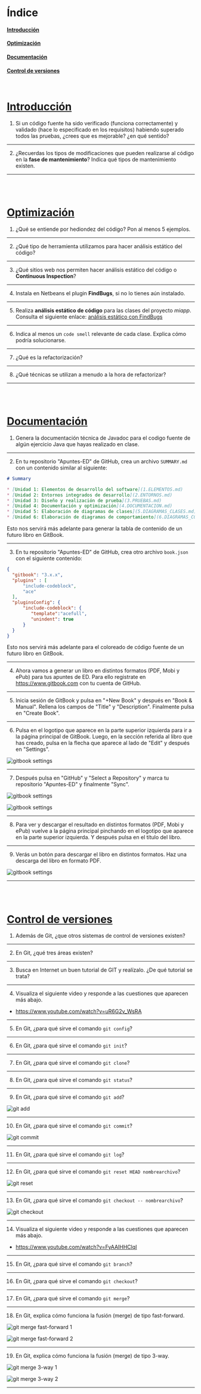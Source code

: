 # Índice

#### [Introducción](#introduccion)
#### [Optimización](#optimizacion)
#### [Documentación](#documentacion)
#### [Control de versiones](#control-versiones)

<pre>
</pre>


<pre>
</pre>

# [Introducción](#indice)

1. Si un código fuente ha sido verificado (funciona correctamente) y validado (hace lo especificado en los requisitos) habiendo superado todos las pruebas, ¿crees que es mejorable? ¿en qué sentido?
<hr>

2. ¿Recuerdas los tipos de modificaciones que pueden realizarse al código en la __fase de mantenimiento__? Indica qué tipos de mantenimiento existen.
<hr>


<pre>


</pre>


# [Optimización](#optimizacion)


1. ¿Qué se entiende por hediondez del código? Pon al menos 5 ejemplos.
<hr>

2. ¿Qué tipo de herramienta utilizamos para hacer análisis estático del código?
<hr>

3. ¿Qué sitios web nos permiten hacer análisis estático del código o __Continuous Inspection__?
<hr>

4. Instala en Netbeans el plugin **FindBugs**, si no lo tienes aún instalado.
<hr>

5. Realiza **análisis estático de código** para las clases del proyecto *miapp*. Consulta el siguiente enlace: [análisis estático con FindBugs](https://github.com/jamj2000/DAW1-ED-Pruebas-Ejemplo1#an%C3%A1lisis-est%C3%A1tico-de-c%C3%B3digo-con-findbugs-en-netbeans)
<hr>

6. Indica al menos un `code smell` relevante de cada clase. Explica cómo podría solucionarse.
<hr>

7. ¿Qué es la refactorización?
<hr>

8. ¿Qué técnicas se utilizan a menudo a la hora de refactorizar?
<hr>

<pre>


</pre>

# [Documentación](#documentacion)

1. Genera la documentación técnica de Javadoc para el codigo fuente de algún ejercicio Java que hayas realizado en clase.
<hr>

2. En tu repositorio "Apuntes-ED" de GitHub, crea un archivo `SUMMARY.md` con un contenido similar al siguiente:
   
  ```markdown
  # Summary

  * [Unidad 1: Elementos de desarrollo del software](1.ELEMENTOS.md)    
  * [Unidad 2: Entornos integrados de desarrollo](2.ENTORNOS.md)  
  * [Unidad 3: Diseño y realización de prueba](3.PRUEBAS.md)  
  * [Unidad 4: Documentación y optimización](4.DOCUMENTACION.md)  
  * [Unidad 5: Elaboración de diagramas de clases](5.DIAGRAMAS_CLASES.md)  
  * [Unidad 6: Elaboración de diagramas de comportamiento](6.DIAGRAMAS_COMPORTAMIENTO.md)    
  ```

  Esto nos servirá más adelante para generar la tabla de contenido de un futuro libro en GitBook.
<hr>

3. En tu repositorio "Apuntes-ED" de GitHub, crea otro archivo `book.json` con el siguiente contenido:

  ```json
  {
    "gitbook": "3.x.x",
    "plugins" : [
        "include-codeblock",
        "ace"
    ],
    "pluginsConfig": {
        "include-codeblock": {
           "template":"acefull",
           "unindent": true
        }
    }
  }
  ```
  Esto nos servirá más adelante para el coloreado de código fuente de un futuro libro en GitBook.

<hr>

4. Ahora vamos a generar un libro en distintos formatos (PDF, Mobi y ePub) para tus apuntes de ED. Para ello registrate en https://www.gitbook.com con tu cuenta de GitHub.
<hr>

5. Inicia sesión de GitBook y pulsa en "+New Book" y después en "Book & Manual". Rellena los campos de "Title" y "Description".
Finalmente pulsa en "Create Book".
<hr>

6. Pulsa en el logotipo que aparece en la parte superior izquierda para ir a la página principal de GitBook. Luego, en la sección referida al libro que has creado, pulsa en la flecha que aparece al lado de "Edit" y después en "Settings".

  ![gitbook settings](assets/gitbook-edit-settings.png)
<hr>

7. Después pulsa en "GitHub" y "Select a Repository" y marca tu repositorio "Apuntes-ED" y finalmente "Sync".

  ![gitbook settings](assets/gitbook-settings-github.png)

  ![gitbook settings](assets/gitbook-settings-sync.png)
<hr>

8. Para ver y descargar el resultado en distintos formatos (PDF, Mobi y ePub) vuelve a la página principal pinchando en el logotipo que aparece en la parte superior izquierda.
Y después pulsa en el título del libro.
<hr>

9. Verás un botón para descargar el libro en distintos formatos. Haz una descarga del libro en formato PDF.

  ![gitbook settings](assets/gitbook-download.png)
<hr>

<pre>


</pre>


# [Control de versiones](#control-versiones)

1. Además de Git, ¿que otros sistemas de control de versiones existen?
<hr>

2. En Git, ¿qué tres áreas existen?
<hr>

3. Busca en Internet un buen tutorial de GIT y realízalo. ¿De qué tutorial se trata?
<hr>

4. Visualiza el siguiente video y responde a las cuestiones que aparecen más abajo.

  - https://www.youtube.com/watch?v=uR6G2v_WsRA
<hr>

5. En Git, ¿para qué sirve el comando `git config`? 
<hr>

6. En Git, ¿para qué sirve el comando `git init`? 
<hr>

7. En Git, ¿para qué sirve el comando `git clone`? 
<hr>

8. En Git, ¿para qué sirve el comando `git status`? 
<hr>

9. En Git, ¿para qué sirve el comando `git add`? 

  ![git add](assets/git-add.png)
<hr>

10. En Git, ¿para qué sirve el comando `git commit`? 

  ![git commit](assets/git-commit.png)
<hr>

11. En Git, ¿para qué sirve el comando `git log`? 
<hr>

12. En Git, ¿para qué sirve el comando `git reset HEAD nombrearchivo`? 

  ![git reset](assets/git-reset.png)
<hr>

13. En Git, ¿para qué sirve el comando `git checkout -- nombrearchivo`? 

  ![git checkout](assets/git-checkout.png)
<hr>

14. Visualiza el siguiente video y responde a las cuestiones que aparecen más abajo.

 - https://www.youtube.com/watch?v=FyAAIHHClqI
<hr>

15. En Git, ¿para qué sirve el comando `git branch`? 
<hr>

16. En Git, ¿para qué sirve el comando `git checkout`? 
<hr>

17. En Git, ¿para qué sirve el comando `git merge`? 
<hr>

18. En Git, explica cómo funciona la fusión (merge) de tipo fast-forward.
 
  ![git merge fast-forward 1](assets/git-merge-fastforward1.png)
 
  ![git merge fast-forward 2](assets/git-merge-fastforward2.png)
<hr>

19. En Git, explica cómo funciona la fusión (merge) de tipo 3-way.

  ![git merge 3-way 1](assets/git-merge-3way1.png)
  
  ![git merge 3-way 2](assets/git-merge-3way2.png)
<hr>
<pre>


</pre>

